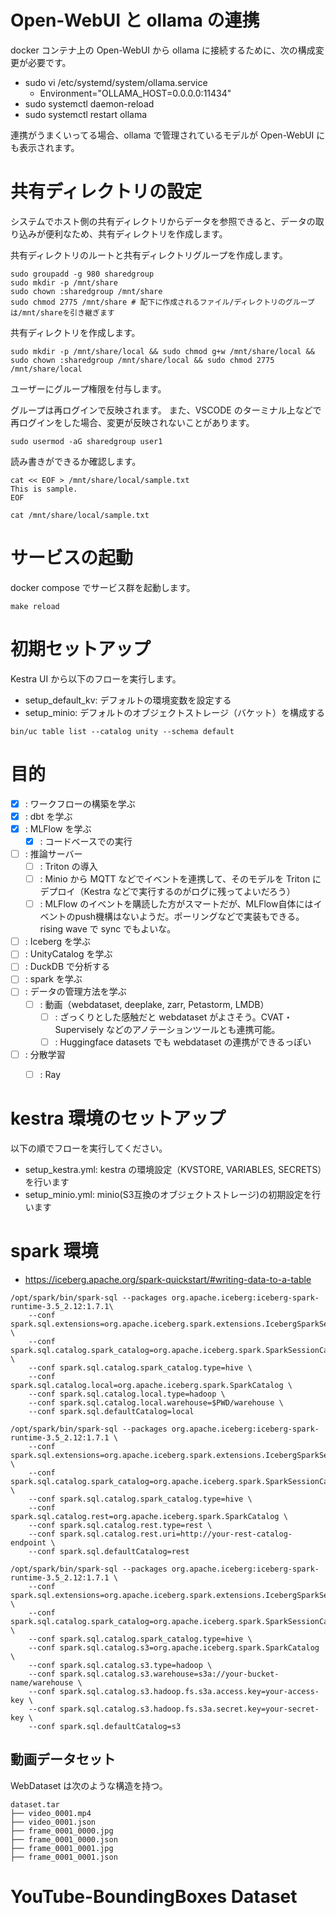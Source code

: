 # Open-WebUI と ollama の連携

docker コンテナ上の Open-WebUI から ollama に接続するために、次の構成変更が必要です。

* sudo vi /etc/systemd/system/ollama.service
  * Environment="OLLAMA_HOST=0.0.0.0:11434"
* sudo systemctl daemon-reload
* sudo systemctl restart ollama

連携がうまくいってる場合、ollama で管理されているモデルが Open-WebUI にも表示されます。


# 共有ディレクトリの設定

システムでホスト側の共有ディレクトリからデータを参照できると、データの取り込みが便利なため、共有ディレクトリを作成します。

共有ディレクトリのルートと共有ディレクトリグループを作成します。

```
sudo groupadd -g 980 sharedgroup
sudo mkdir -p /mnt/share
sudo chown :sharedgroup /mnt/share
sudo chmod 2775 /mnt/share # 配下に作成されるファイル/ディレクトリのグループは/mnt/shareを引き継ぎます
```

共有ディレクトリを作成します。

```
sudo mkdir -p /mnt/share/local && sudo chmod g+w /mnt/share/local && sudo chown :sharedgroup /mnt/share/local && sudo chmod 2775 /mnt/share/local
```

ユーザーにグループ権限を付与します。

グループは再ログインで反映されます。
また、VSCODE のターミナル上などで再ログインをした場合、変更が反映されないことがあります。

```
sudo usermod -aG sharedgroup user1
```

読み書きができるか確認します。

```
cat << EOF > /mnt/share/local/sample.txt
This is sample.
EOF

cat /mnt/share/local/sample.txt
```


# サービスの起動

docker compose でサービス群を起動します。

```
make reload
```

# 初期セットアップ

Kestra UI から以下のフローを実行します。

* setup_default_kv: デフォルトの環境変数を設定する
* setup_minio: デフォルトのオブジェクトストレージ（バケット）を構成する


```
bin/uc table list --catalog unity --schema default
```


# 目的

- [x] : ワークフローの構築を学ぶ
- [x] : dbt を学ぶ
- [x] : MLFlow を学ぶ
  - [x] : コードベースでの実行
- [ ] : 推論サーバー
  - [ ] : Triton の導入
  - [ ] : Minio から MQTT などでイベントを連携して、そのモデルを Triton にデプロイ（Kestra などで実行するのがログに残ってよいだろう）
  - [ ] : MLFlow のイベントを購読した方がスマートだが、MLFlow自体にはイベントのpush機構はないようだ。ポーリングなどで実装もできる。rising wave で sync でもよいな。
- [ ] : Iceberg を学ぶ
- [ ] : UnityCatalog を学ぶ
- [ ] : DuckDB で分析する
- [ ] : spark を学ぶ
- [ ] : データの管理方法を学ぶ
  - [ ] : 動画（webdataset, deeplake, zarr, Petastorm, LMDB）
    - [ ] : ざっくりとした感触だと webdataset がよさそう。CVAT・Supervisely などのアノテーションツールとも連携可能。
    - [ ] : Huggingface datasets でも webdataset の連携ができるっぽい
- [ ] : 分散学習
  - [ ] : Ray


# kestra 環境のセットアップ

以下の順でフローを実行してください。

- setup_kestra.yml: kestra の環境設定（KVSTORE, VARIABLES, SECRETS）を行います
- setup_minio.yml: minio(S3互換のオブジェクトストレージ)の初期設定を行います


# spark 環境

* https://iceberg.apache.org/spark-quickstart/#writing-data-to-a-table

```
/opt/spark/bin/spark-sql --packages org.apache.iceberg:iceberg-spark-runtime-3.5_2.12:1.7.1\
    --conf spark.sql.extensions=org.apache.iceberg.spark.extensions.IcebergSparkSessionExtensions \
    --conf spark.sql.catalog.spark_catalog=org.apache.iceberg.spark.SparkSessionCatalog \
    --conf spark.sql.catalog.spark_catalog.type=hive \
    --conf spark.sql.catalog.local=org.apache.iceberg.spark.SparkCatalog \
    --conf spark.sql.catalog.local.type=hadoop \
    --conf spark.sql.catalog.local.warehouse=$PWD/warehouse \
    --conf spark.sql.defaultCatalog=local
```


```
/opt/spark/bin/spark-sql --packages org.apache.iceberg:iceberg-spark-runtime-3.5_2.12:1.7.1 \
    --conf spark.sql.extensions=org.apache.iceberg.spark.extensions.IcebergSparkSessionExtensions \
    --conf spark.sql.catalog.spark_catalog=org.apache.iceberg.spark.SparkSessionCatalog \
    --conf spark.sql.catalog.spark_catalog.type=hive \
    --conf spark.sql.catalog.rest=org.apache.iceberg.spark.SparkCatalog \
    --conf spark.sql.catalog.rest.type=rest \
    --conf spark.sql.catalog.rest.uri=http://your-rest-catalog-endpoint \
    --conf spark.sql.defaultCatalog=rest
```

```
/opt/spark/bin/spark-sql --packages org.apache.iceberg:iceberg-spark-runtime-3.5_2.12:1.7.1 \
    --conf spark.sql.extensions=org.apache.iceberg.spark.extensions.IcebergSparkSessionExtensions \
    --conf spark.sql.catalog.spark_catalog=org.apache.iceberg.spark.SparkSessionCatalog \
    --conf spark.sql.catalog.spark_catalog.type=hive \
    --conf spark.sql.catalog.s3=org.apache.iceberg.spark.SparkCatalog \
    --conf spark.sql.catalog.s3.type=hadoop \
    --conf spark.sql.catalog.s3.warehouse=s3a://your-bucket-name/warehouse \
    --conf spark.sql.catalog.s3.hadoop.fs.s3a.access.key=your-access-key \
    --conf spark.sql.catalog.s3.hadoop.fs.s3a.secret.key=your-secret-key \
    --conf spark.sql.defaultCatalog=s3
```


## 動画データセット

WebDataset は次のような構造を持つ。

```
dataset.tar
├── video_0001.mp4
├── video_0001.json
├── frame_0001_0000.jpg
├── frame_0001_0000.json
├── frame_0001_0001.jpg
├── frame_0001_0001.json
```


# YouTube-BoundingBoxes Dataset
